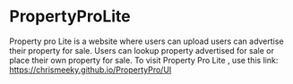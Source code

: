 # PropertyProLite
Property pro Lite is a website where users can upload users can advertise their property for sale. Users can lookup property advertised for sale or place their own property for sale.
To visit Property Pro Lite , use this link: https://chrismeeky.github.io/PropertyPro/UI
